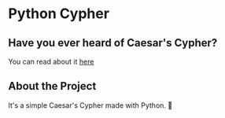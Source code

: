 # Python Cypher

## Have you ever heard of Caesar's Cypher?

You can read about it [here](https://en.wikipedia.org/wiki/Caesar_cipher)

## About the Project

It's a simple Caesar's Cypher made with Python. 🐍